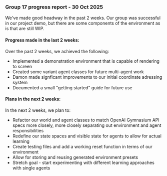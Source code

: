 ### Group 17 progress report - 30 Oct 2025

We've made good headway in the past 2 weeks. Our group was successful in our project demo, but there are some components
of the environment as is that are still WIP. 

#### Progress made in the last 2 weeks:

Over the past 2 weeks, we achieved the following:

- Implemented a demonstration environment that is capable of rendering to screen
- Created some variant agent classes for future multi-agent work
- Damon made signficant improvements to our initial coordinate adressing system
- Documented a small "getting started" guide for future use


#### Plans in the next 2 weeks:

In the next 2 weeks, we plan to:

- Refactor our world and agent classes to match OpenAI Gymnasium API specs more closely, more closely separating out
environment and agent responsibilities
- Redefine our state spaces and visible state for agents to allow for actual learning
- Create testing files and add a working reset function in terms of our environment
- Allow for storing and reusing generated environment presets
- Stretch goal - start experimenting with different learning approaches with single agents